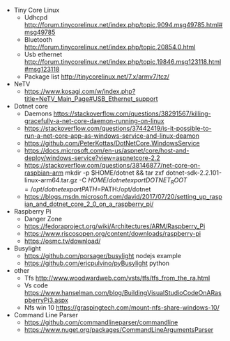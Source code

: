 	
* Tiny Core Linux
	* Udhcpd http://forum.tinycorelinux.net/index.php/topic,9094.msg49785.html#msg49785
	* Bluetooth http://forum.tinycorelinux.net/index.php/topic,20854.0.html
	* Usb ethernet http://forum.tinycorelinux.net/index.php/topic,19846.msg123118.html#msg123118
	* Package list http://tinycorelinux.net/7.x/armv7/tcz/
* NeTV
	* https://www.kosagi.com/w/index.php?title=NeTV_Main_Page#USB_Ethernet_support
* Dotnet core
	* Daemons https://stackoverflow.com/questions/38291567/killing-gracefully-a-net-core-daemon-running-on-linux
	* https://stackoverflow.com/questions/37442419/is-it-possible-to-run-a-net-core-app-as-windows-service-and-linux-deamon
	* https://github.com/PeterKottas/DotNetCore.WindowsService
	* https://docs.microsoft.com/en-us/aspnet/core/host-and-deploy/windows-service?view=aspnetcore-2.2
	* https://stackoverflow.com/questions/38146877/net-core-on-raspbian-arm
		mkdir -p $HOME/dotnet && tar zxf dotnet-sdk-2.2.101-linux-arm64.tar.gz -C $HOME/dotnet
		export DOTNET_ROOT=/opt/dotnet 
		export PATH=$PATH:/opt/dotnet
	* https://blogs.msdn.microsoft.com/david/2017/07/20/setting_up_raspian_and_dotnet_core_2_0_on_a_raspberry_pi/
* Raspberry Pi
	* Danger Zone
	* https://fedoraproject.org/wiki/Architectures/ARM/Raspberry_Pi
	* https://www.riscosopen.org/content/downloads/raspberry-pi
	* https://osmc.tv/download/
* Busylight
	* https://github.com/porsager/busylight nodejs example
	* https://github.com/ericpulvino/pyBusylight python
* other
	* Tfs http://www.woodwardweb.com/vsts/tfs/tfs_from_the_ra.html
	* Vs code https://www.hanselman.com/blog/BuildingVisualStudioCodeOnARaspberryPi3.aspx
	* Nfs win 10 https://graspingtech.com/mount-nfs-share-windows-10/
* Command Line Parser
	* https://github.com/commandlineparser/commandline
	* https://www.nuget.org/packages/CommandLineArgumentsParser
